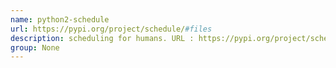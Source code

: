 ```yaml
---
name: python2-schedule
url: https://pypi.org/project/schedule/#files
description: scheduling for humans. URL : https://pypi.org/project/schedule/#files Groups : None
group: None
---
```

